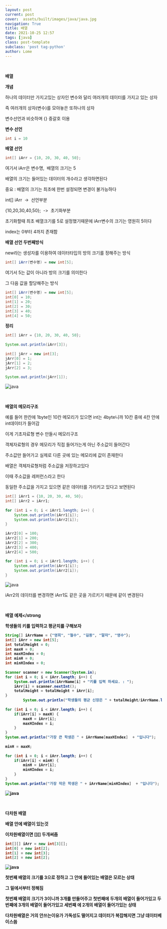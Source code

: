 ```yaml
---
layout: post
current: post
cover:  assets/built/images/java/java.jpg
navigation: True
title: 배열
date: 2021-10-25 12:57
tags: [java]
class: post-template
subclass: 'post tag-python'
author: Lome
---
```


<span></span>


<br>

<strong class="subtitle_fontAwesome">배열</strong>

<strong class="subtitle2_fontAwesome">개념</strong>

하나의 데이터만 가지고있는 상자인 변수와 달리 여러개의 데이터를 가지고 있는 상자

즉 여러개의 상자(변수)를 모아놓은 또하나의 상자

변수선언과 비슷하며 {} 중갈호 이용

<strong>변수 선언</strong> 

~~~java
int i = 10
~~~

<strong>배열 선언</strong>

~~~java
int[] iArr = {10, 20, 30, 40, 50};
~~~

여기서 iArr은 변수명,&#160; 배열의 크기는 5

배열의 크기는 들어있는 데이터의 개수라고 생각하면된다

중요 : 배열의 크기는 최초에 한번 설정되면 변경이 불가능하다

int[] iArr &#160;->&#160; 선언부분

{10,20,30,40,50}; &#160;->&#160; 초기화부분


초기화할때 최초 배열크기를 5로 설정했기때문에 iArr변수의 크기는 영원히 5이다

index는 0부터 4까지 존재함
 
<strong>배열 선언 두번째방식</strong>

new라는 생성자를 이용하여 데이터타입의 방의 크기를 정해주는 방식

~~~java
int[] iArr(변수명) = new int[5];
~~~

여기서 5는 값이 아니라 방의 크기를 의미한다

그 다음 값을 할당해주는 방식

~~~java
int[] iArr(변수명) = new int[5];
int[0] = 10;
int[1] = 20;
int[2] = 30;
int[3] = 40;
int[4] = 50;
~~~

<strong>정리</strong>

~~~java
int[] iArr = {10, 20, 30, 40, 50};
		
System.out.println(iArr[3]);
		
int[] jArr = new int[3];
jArr[0] = 1;
jArr[1] = 2;
jArr[2] = 3;
		
System.out.println(jArr[1]);
~~~

![java](assets/built/images/java/java22.jpg)

<br>

<strong class="subtitle2_fontAwesome">배열의 메모리구조</strong>

예를 들어 한칸에 1byte인 10칸 메모리가 있으면 int는 4byte니까 10칸 중에 4칸 안에 int데이터가 들어감

이게 기초자료형 변수 만들시 메모리구조

객체자료형의 경우 메모리가 직접 들어가는게 아닌 주소값이 들어간다

주소값만 들어가고 실제로 다른 곳에 있는 메모리에 값이 존재한다

배열은 객체자료형처럼 주소값을 저장하고있다

이때 주소값을 레퍼런스라고 한다

동일한 주소값을 가지고 있으면 같은 데이터를 가리키고 있다고 보면된다

~~~java
int[] iArr1 = {10, 20, 30, 40, 50};
int[] iArr2 = iArr1;
		
for (int i = 0; i < iArr1.length; i++) {
	System.out.println(iArr1[i]);
	System.out.println(iArr2[i]);
}
		
iArr2[0] = 100;
iArr2[1] = 200;
iArr2[2] = 300;
iArr2[3] = 400;
iArr2[4] = 500;
		
for (int i = 0; i < iArr1.length; i++) {
	System.out.println(iArr1[i]);
	System.out.println(iArr2[i]);
}
~~~

![java](assets/built/images/java/java24.jpg)

iArr2의 데이터를 변경하면 iArr1도 같은 곳을 가르키기 때문에 같이 변경된다

<br>

<strong class="subtitle2_fontAwesome">배열 예제</strong

학생들의 키를 입력하고 평균치를 구해보자

~~~java
String[] iArrName = {"영희", "철수", "길동", "말자", "영수"};
int[] iArr = new int[5];
int totalHeight = 0;
int maxH = 0;
int maxHIndex = 0;
int minH = 0;
int minHIndex = 0;
		
Scanner scanner = new Scanner(System.in);
for (int i = 0; i < iArr.length; i++) {
	System.out.println(iArrName[i] + "키를 입력 하세요. : ");
	iArr[i] = scanner.nextInt();
	totalHeight = totalHeight + iArr[i];
}
		System.out.println("학생들의 평균 신장은 " + totalHeight/iArrName.length);
		
for (int i = 0; i < iArr.length; i++) {
	if(iArr[i] > maxH) {
		maxH = iArr[i];
		maxHIndex = i;
	}
}
System.out.println("가장 큰 학생은 " + iArrName[maxHIndex]  + "입니다");
		
minH = maxH;
		
for (int i = 0; i < iArr.length; i++) {
	if(iArr[i] < minH) {
		minH = iArr[i];
		minHIndex = i;
	}
}
System.out.println("가장 작은 학생은 " + iArrName[minHIndex]  + "입니다");
~~~

![java](assets/built/images/java/java23.jpg)

<br>

<strong class="subtitle2_fontAwesome">다차원 배열</strong>

배열 안에 배열이 있는것

이차원배열이면 [][] 두개써줌

~~~java
int[][] iArr = new int[3][];
int[0] = new int[2];
int[1] = new int[3];
int[2] = new int[2];
~~~

![java](assets/built/images/java/java25.jpg)

첫번째 배열의 크기를 3으로 정하고 그 안에 들어있는 배열은 모르는 상태

그 밑에서부터 정해짐

첫번째 배열의 크기가 3이니까 3개를 만들어주고 첫번째에 두개의 배열이 들어가있고 두번째에 3개의 배열이 들어가있고 세번째 에 2개의 배열이 들어가있는 상태

다차원배열은 거의 안쓰는이유가 가독성도 떨어지고 데이터가 복잡해지면 그냥 데이터베이스씀
